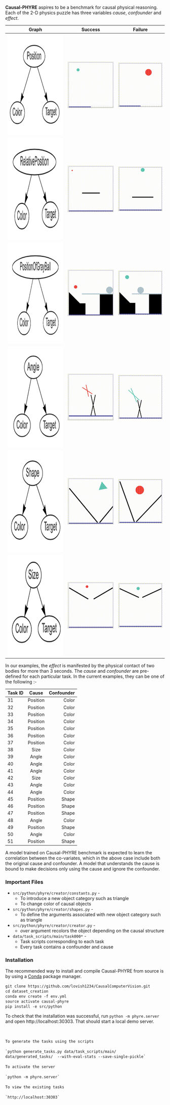 **Causal-PHYRE** aspires to be a benchmark for causal physical reasoning. Each of the 2-D physics puzzle has three variables *cause*, *confounder* and *effect*. 

|Graph| Success | Failure  | 
|:-------------:|:-------------:|:-----:|
| <img src="images/Graph_1.png" height="320" width="320" alt="Graph 1" /> | <img src="images/task_1_A.mov.gif" alt="Task A Success" /> | <img src="images/task_1_B.mov.gif" alt="Task B Failure" />|
| <img src="images/Graph_2.png" height="320" width="320" alt="Graph 2" /> | <img src="images/task_2_B.mov.gif" alt="Task A Success" /> | <img src="images/task_2_A.mov.gif" alt="Task B Failure" />|
| <img src="images/Graph_3.png" height="320" width="320" alt="Graph 3" />| <img src="images/task_3_A.mov.gif" alt="Task A Success" /> | <img src="images/task_3_B.mov.gif" alt="Task B Failure" />|
| <img src="images/Graph_4.png" height="320" width="320" alt="Graph 4" />| <img src="images/task_4_A.mov.gif" alt="Task A Success" /> | <img src="images/task_4_B.mov.gif" alt="Task B Failure" />|
| <img src="images/Graph_5.png" height="320" width="320" alt="Graph 5" />| <img src="images/task_5_A.mov.gif" alt="Task A Success" /> | <img src="images/task_5_B.mov.gif" alt="Task B Failure" />|
| <img src="images/Graph_6.png" height="320" width="320" alt="Graph 6" />| <img src="images/task_6_A.mov.gif" alt="Task A Success" /> | <img src="images/task_6_B.mov.gif" alt="Task B Failure" />|




In our examples, the *effect* is manifested by the physical contact of two bodies for more than 3 seconds. The *cause* and *confounder* are pre-defined for each particular task. In the current examples, they can be one of the following :-

| Task ID     | Cause         | Confounder |
| ------------- |:-------------:| -----:|
| 31 | Position | Color |
| 32 | Position | Color |
| 33 | Position | Color |
| 34 | Position | Color |
| 35 | Position | Color |
| 36 | Position | Color |
| 37 | Position | Color |
| 38 | Size | Color |
| 39 | Angle | Color |
| 40 | Angle | Color |
| 41 | Angle | Color |
| 42 | Size| Color |
| 43 | Angle | Color |
| 44 | Angle | Color |
| 45 | Position | Shape |
| 46 | Position | Shape |
| 47 | Position | Shape |
| 48 | Angle | Color |
| 49 | Position | Shape |
| 50 | Angle | Color |
| 51 | Position | Shape |

A model trained on Causal-PHYRE benchmark is expected to learn the correlation between the co-variates, which in the above case include both the original cause and confounder. A model that understands the cause is bound to make decisions only using the cause and ignore the confounder.

### Important Files

- `src/python/phyre/creator/constants.py` - 
	- To introduce a new object category such as triangle
	- To change color of causal objects
- `src/python/phyre/creator/shapes.py` - 
	-  To define the arguments associated with new object category such as triangle
- `src/python/phyre/creator/creator.py` -
	- *over* argument recolors the object depending on the causal structure
- `data/task_scripts/main/task000*` -
	- Task scripts corresponding to each task
	- Every task contains a confounder and cause 





### Installation 

The recommended way to install and compile Causal-PHYRE from source is by using a [Conda](https://docs.conda.io/en/latest/) package manager.

 ```(bash)
git clone https://github.com/lovish1234/CausalComputerVision.git
cd dataset_creation
conda env create -f env.yml
source activate causal-phyre
pip install -e src/python
```

  To check that the installation was successful, run `python -m phyre.server` and open http://localhost:30303. That should start a local demo server.

```


To generate the tasks using the scripts

`python generate_tasks.py data/task_scripts/main/ data/generated_tasks/  --with-eval-stats --save-single-pickle`

To activate the server

`python -m phyre.server`

To view the existing tasks

`http://localhost:30303`